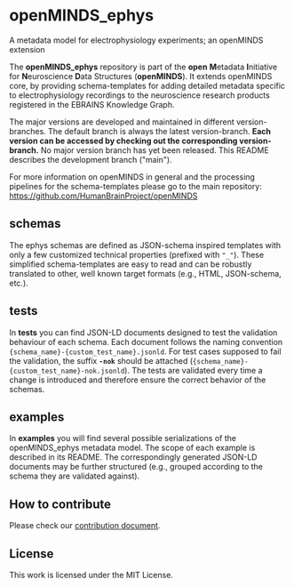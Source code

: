 # openMINDS_ephys
A metadata model for electrophysiology experiments; an openMINDS extension

The **openMINDS_ephys** repository is part of the **open** **M**etadata **I**nitiative for **N**euroscience **D**ata Structures (**openMINDS**). It extends openMINDS core, by providing schema-templates for adding detailed metadata specific to electrophysiology recordings to the neuroscience research products registered in the EBRAINS Knowledge Graph.

The major versions are developed and maintained in different version-branches. The default branch is always the latest version-branch.
**Each version can be accessed by checking out the corresponding version-branch.** No major version branch has yet been released. This README describes the development branch ("main").

For more information on openMINDS in general and the processing pipelines for the schema-templates please go to the main repository: https://github.com/HumanBrainProject/openMINDS

## schemas
The ephys schemas are defined as JSON-schema inspired templates with only a few customized technical properties (prefixed with `"_"`). These simplified schema-templates are easy to read and can be robustly translated to other, well known target formats (e.g., HTML, JSON-schema, etc.).

## tests
In **tests** you can find JSON-LD documents designed to test the validation behaviour of each schema.
Each document follows the naming convention `{schema_name}-{custom_test_name}.jsonld`. For test cases supposed to fail the validation, the suffix **`-nok`** should be attached (`{schema_name}-{custom_test_name}-nok.jsonld`). The tests are validated every time a change is introduced and therefore ensure the correct behavior of the schemas.

## examples
In **examples** you will find several possible serializations of the openMINDS_ephys metadata model. The scope of each example is described in its README. The correspondingly generated JSON-LD documents may be further structured (e.g., grouped according to the schema they are validated against).

## How to contribute
Please check our [contribution document](./CONTRIBUTING.md).

## License
This work is licensed under the MIT License.